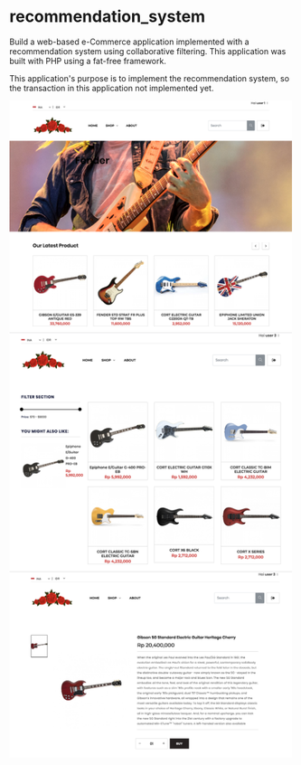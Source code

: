 # recommendation_system

Build a web-based e-Commerce application implemented with a recommendation system using collaborative filtering. 
This application was built with PHP using a fat-free framework. 

This application's purpose is to implement the recommendation system, so the transaction in this application not implemented yet.

<img src="Images/Tampilan_home.png" width="500">
<img src="Images/Katalog_produk.png" width="500">
<img src="Images/Tampilan_Detail_Produk.png" width="500">

